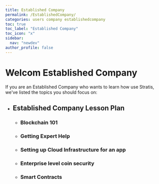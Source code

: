 ```yaml
---
title: Established Company
permalink: /EstablishedCompany/
categories: users company establishedcompany
toc: true
toc_label: "Established Company"
toc_icon: "x"
sidebar:
  nav: "newdev"
author_profile: false
---
```

# Welcom Established Company

If you are an Established Company who wants to learn how use Stratis, we've listed the topics you should focus on: 

- ## Established Company Lesson Plan
  - ### Blockchain 101
  - ### Getting Expert Help
  - ### Setting up Cloud Infrastructure for an app
  - ### Enterprise level coin security
  - ### Smart Contracts
